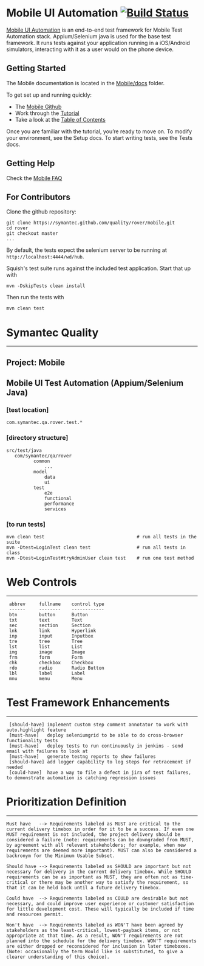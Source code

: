 Mobile UI Automation [![Build Status](https://jenkins.symantec.com/squish/squish.png?branch=master)](https://jenkins.symantec.com/squish)
==========

[Mobile UI Automation](http://gitlab.symantec.com/quality/Mobile/tree/master) is an end-to-end test framework for Mobile Test Automation stack.  Appium/Selenium java is used for the base test framework.  It runs tests against your 
application running in a iOS/Android simulators, interacting with it as a user would on the phone device. 


Getting Started
---------------

The Mobile documentation is located in the [Mobile/docs](http://gitlab.symantec.com/quality/Mobile/tree/master/doc) folder.

To get set up and running quickly:

- The [Mobile Github](http://gitlab.symantec.com/quality/Mobile/blob/master/README.md#GettingStarted)
- Work through the [Tutorial](http://gitlab.symantec.com/quality/Mobile/blob/master/README.md#Tutorial)
- Take a look at the [Table of Contents](http://gitlab.symantec.com/quality/Mobile/blob/master/README.md)

Once you are familiar with the tutorial, you’re ready to move on. To modify your environment, see the Setup docs. To start writing tests, see the Tests docs.


Getting Help
------------

Check the
[Mobile FAQ](http://gitlab.symantec.com/quality/Mobile/blob/master/faq.md)

For Contributors
----------------
Clone the github repository:

    git clone https://symantec.github.com/quality/rover/mobile.git
    cd rover
    git checkout master
    ...

By default, the tests expect the selenium server to be running at `http://localhost:4444/wd/hub`.

Squish's test suite runs against the included test application. Start that up with

    mvn -DskipTests clean install

Then run the tests with

    mvn clean test


# Symantec Quality
------------------
## Project: Mobile

## Mobile UI Test Automation (Appium/Selenium Java)

### [test location]

    com.symantec.qa.rover.test.*

### [directory structure]

    src/test/java
       com/symantec/qa/rover
              common
                  ...
              model
                  data
                  ui
              test
                  e2e
                  functional
                  performance
                  services

### [to run tests]

    mvn clean test                                  # run all tests in the suite
    mvn -Dtest=LoginTest clean test                 # run all tests in class
    mvn -Dtest=LoginTest#tryAdminUser clean test    # run one test method

# Web Controls
--------------

     abbrev		fullname    control type
     ------     --------    ------------
     btn        button      Button
     txt        text        Text
     sec        section     Section
     lnk        link        Hyperlink
     inp        input       Inputbox
     tre        tree        Tree
     lst        list        List
     img        image       Image
     frm        form        Form
     chk        checkbox    Checkbox
     rdo        radio       Radio Button
     lbl        label       Label
     mnu        menu        Menu

# Test Framework Enhancements
-----------------------------

     [should-have] implement custom step comment annotator to work with auto.highlight feature
     [must-have]   deploy seleniumgrid to be able to do cross-browser functionality tests
     [must-have]   deploy tests to run continuously in jenkins - send email with failures to look at
     [must-have]   generate testng reports to show failures
     [should-have] add logger capability to log steps for retracement if needed
     [could-have]  have a way to file a defect in jira of test failures, to demonstrate automation is catching regression issues
 
# Prioritization Definition
---------------------------
    
    Must have   --> Requirements labeled as MUST are critical to the current delivery timebox in order for it to be a success. If even one MUST requirement is not included, the project delivery should be considered a failure (note: requirements can be downgraded from MUST, by agreement with all relevant stakeholders; for example, when new requirements are deemed more important). MUST can also be considered a backronym for the Minimum Usable Subset.

    Should have --> Requirements labeled as SHOULD are important but not necessary for delivery in the current delivery timebox. While SHOULD requirements can be as important as MUST, they are often not as time-critical or there may be another way to satisfy the requirement, so that it can be held back until a future delivery timebox.

    Could have  --> Requirements labeled as COULD are desirable but not necessary, and could improve user experience or customer satisfaction for little development cost. These will typically be included if time and resources permit.

    Won't have  --> Requirements labeled as WON'T have been agreed by stakeholders as the least-critical, lowest-payback items, or not appropriate at that time. As a result, WON'T requirements are not planned into the schedule for the delivery timebox. WON'T requirements are either dropped or reconsidered for inclusion in later timeboxes. (Note: occasionally the term Would like is substituted, to give a clearer understanding of this choice).

   

